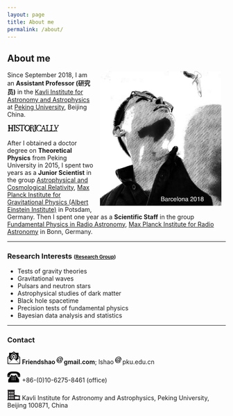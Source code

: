 ```yaml
---
layout: page
title: About me
permalink: /about/
---
```


## About me

<img style="float: right;" src="Barcelona2018.jpeg" width="280" hspace="10"> 

Since September 2018, I am an **Assistant Professor (研究员)** in the [Kavli Institute
for Astronomy and Astrophysics](http://kiaa.pku.edu.cn/) at [Peking
University](http://www.pku.edu.cn/), Beijing China. 

<img src="historically.png" alt="Historically" style="width: 120px;"/>

After I obtained a doctor degree on **Theoretical Physics** from Peking
University in 2015, I spent two years as a **Junior Scientist** in the group
[Astrophysical and Cosmological
Relativity](http://www.aei.mpg.de/1282161/Astrophysical_and_Cosmological_Relativity),
[Max Planck Institute for Gravitational Physics (Albert Einstein
Institute)](http://www.aei.mpg.de/) in Potsdam, Germany. Then I spent one year
as a **Scientific Staff** in the group [Fundamental Physics in Radio
Astronomy](http://www3.mpifr-bonn.mpg.de/div/fundamental/index.html), [Max
Planck Institute for Radio Astronomy](http://www.mpifr-bonn.mpg.de/2169/en) in
Bonn, Germany. 

---

### Research Interests <small><small>([Research Group](https://friendshao.github.io/docs/people))</small></small>

- Tests of gravity theories
- Gravitational waves
- Pulsars and neutron stars
- Astrophysical studies of dark matter
- Black hole spacetime
- Precision tests of fundamental physics
- Bayesian data analysis and statistics

---

### Contact


<img src="email.png" width="30"> **Friendshao**<img src="at.jpg"
width="20">**gmail.com**; lshao<img src="at.jpg"
width="20">pku.edu.cn

<img src="phone.png" width="30"> +86-(0)10-6275-8461 (office)

<img src="office.png" width="30"> Kavli Institute for Astronomy and
Astrophysics, Peking University, Beijing 100871, China

